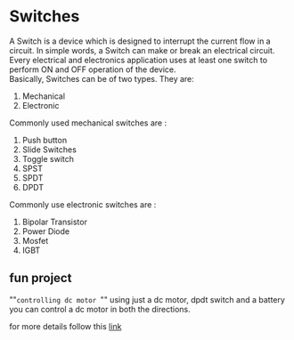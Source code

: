 # Switches
A Switch is a device which is designed to interrupt the current flow in a circuit. In simple words, a Switch can make or break an electrical circuit. Every electrical and electronics application uses at least one switch to perform ON and OFF operation of the device.  
Basically, Switches can be of two types. They are:

1. Mechanical
2. Electronic

Commonly used mechanical switches are :

1. Push button
2. Slide Switches
3. Toggle switch
4. SPST
5. SPDT
6. DPDT

Commonly use electronic switches are :

1. Bipolar Transistor
2. Power Diode
3. Mosfet
4. IGBT


## fun project
""`controlling dc motor `"" using just a dc motor, dpdt switch and a battery you can control a dc motor in both the directions.

for more details follow this [link](https://www.robotroom.com/DPDT-Bidirectional-Motor-Switch.html#:~:text=Connections%20in%20a%20DPDT%20switch%2C%20resulting%20in%20a,and%20then%20toggle%20the%20lever%20to%20the%20top.)